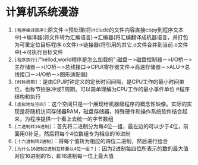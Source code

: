 # 计算机系统漫游
1. `[程序编译顺序]`:原文件->预处理(将include的文件内容直接copy到程序文本中)->编译器(将文件转为汇编语言)->汇编器(将汇编翻译成机器语言，并打包为可重定位目标程序.o文件)->链接器(将引用的其它.o文件合并到当前.o文件中)->可执行目标文件
2. `[程序执行]`:"hellod,world程序是怎么加载的":磁盘－>磁盘控制器－>I/O桥－>主存储器－>I/O桥－>总线接口->CPU(寄存器文件->高速存储器－>ALU->总线接口－>I/O桥－>图形适配器)
3. `[时钟周期]`：是由CPU时钟定义的定长时间间隔，是CPU工作的最小时间单位，也称节拍脉冲或T周期。可以简单理解为CPU工作的最小事件单位
#程序结构和执行
1. `[虚拟地址空间]`：这个空间只是一个展现给机器级程序的概念性映像。实际的实现是将随机访问存储器RAM，磁盘存储器，特殊硬件和操作系统软件结合起来，为程序提供一个看上去统一的字节数组
2. `[二进制转16进制]`：首先将二进制分为每4位一组，最左边的可以少于4位，前面用0补足，然后将每个4位数组专为相应的16进制
3. `[十六进制转2进制]`：将每个值转为相应的四位二进制，然后进行组合
4. `[为什么16进制2进制互转要以4位一组？]`：因为2进制每四位所表示的数的最大值对应16进制的15，即16进制每一位上最大值

